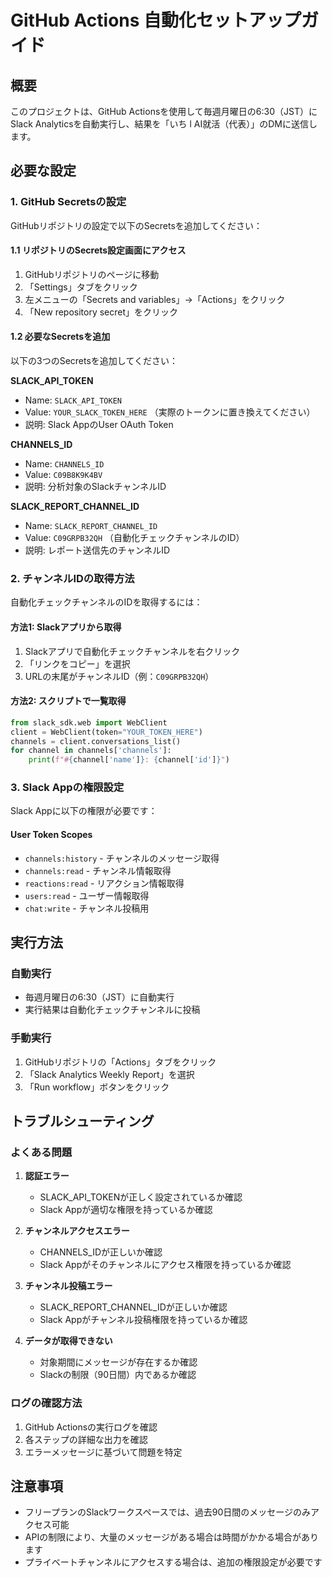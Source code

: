 # GitHub Actions 自動化セットアップガイド

## 概要
このプロジェクトは、GitHub Actionsを使用して毎週月曜日の6:30（JST）にSlack Analyticsを自動実行し、結果を「いち l AI就活（代表）」のDMに送信します。

## 必要な設定

### 1. GitHub Secretsの設定

GitHubリポジトリの設定で以下のSecretsを追加してください：

#### 1.1 リポジトリのSecrets設定画面にアクセス
1. GitHubリポジトリのページに移動
2. 「Settings」タブをクリック
3. 左メニューの「Secrets and variables」→「Actions」をクリック
4. 「New repository secret」をクリック

#### 1.2 必要なSecretsを追加

以下の3つのSecretsを追加してください：

**SLACK_API_TOKEN**
- Name: `SLACK_API_TOKEN`
- Value: `YOUR_SLACK_TOKEN_HERE` （実際のトークンに置き換えてください）
- 説明: Slack AppのUser OAuth Token

**CHANNELS_ID**
- Name: `CHANNELS_ID`
- Value: `C09B8K9K4BV`
- 説明: 分析対象のSlackチャンネルID

**SLACK_REPORT_CHANNEL_ID**
- Name: `SLACK_REPORT_CHANNEL_ID`
- Value: `C09GRPB32QH` （自動化チェックチャンネルのID）
- 説明: レポート送信先のチャンネルID

### 2. チャンネルIDの取得方法

自動化チェックチャンネルのIDを取得するには：

#### 方法1: Slackアプリから取得
1. Slackアプリで自動化チェックチャンネルを右クリック
2. 「リンクをコピー」を選択
3. URLの末尾がチャンネルID（例：`C09GRPB32QH`）

#### 方法2: スクリプトで一覧取得
```python
from slack_sdk.web import WebClient
client = WebClient(token="YOUR_TOKEN_HERE")
channels = client.conversations_list()
for channel in channels['channels']:
    print(f"#{channel['name']}: {channel['id']}")
```

### 3. Slack Appの権限設定

Slack Appに以下の権限が必要です：

#### User Token Scopes
- `channels:history` - チャンネルのメッセージ取得
- `channels:read` - チャンネル情報取得
- `reactions:read` - リアクション情報取得
- `users:read` - ユーザー情報取得
- `chat:write` - チャンネル投稿用

## 実行方法

### 自動実行
- 毎週月曜日の6:30（JST）に自動実行
- 実行結果は自動化チェックチャンネルに投稿

### 手動実行
1. GitHubリポジトリの「Actions」タブをクリック
2. 「Slack Analytics Weekly Report」を選択
3. 「Run workflow」ボタンをクリック

## トラブルシューティング

### よくある問題

1. **認証エラー**
   - SLACK_API_TOKENが正しく設定されているか確認
   - Slack Appが適切な権限を持っているか確認

2. **チャンネルアクセスエラー**
   - CHANNELS_IDが正しいか確認
   - Slack Appがそのチャンネルにアクセス権限を持っているか確認

3. **チャンネル投稿エラー**
   - SLACK_REPORT_CHANNEL_IDが正しいか確認
   - Slack Appがチャンネル投稿権限を持っているか確認

4. **データが取得できない**
   - 対象期間にメッセージが存在するか確認
   - Slackの制限（90日間）内であるか確認

### ログの確認方法

1. GitHub Actionsの実行ログを確認
2. 各ステップの詳細な出力を確認
3. エラーメッセージに基づいて問題を特定

## 注意事項

- フリープランのSlackワークスペースでは、過去90日間のメッセージのみアクセス可能
- APIの制限により、大量のメッセージがある場合は時間がかかる場合があります
- プライベートチャンネルにアクセスする場合は、追加の権限設定が必要です
